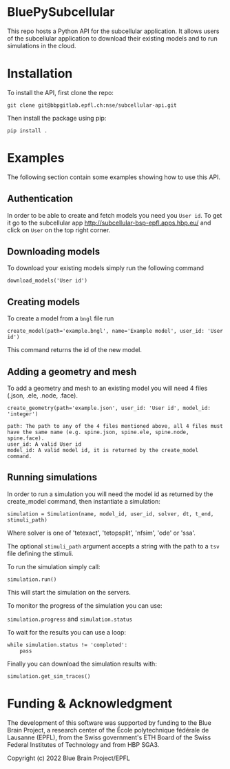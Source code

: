 # BluePySubcellular

This repo hosts a Python API for the subcellular application.
It allows users of the subcellular application to download their existing models and to run simulations in the cloud.

# Installation

To install the API, first clone the repo:

`git clone git@bbpgitlab.epfl.ch:nse/subcellular-api.git`

Then install the package using pip:

`pip install .`


# Examples

The following section contain some examples showing how to use this API.

## Authentication

In order to be able to create and fetch models you need you `User id`. To get it go to the subcellular app http://subcellular-bsp-epfl.apps.hbp.eu/ and click on `User` on the top right corner.


## Downloading models

To download your existing models simply run the following command

`download_models('User id')`


## Creating models

To create a model from a `bngl` file run

`create_model(path='example.bngl', name='Example model', user_id: 'User id')`

This command returns the id of the new model.

## Adding a geometry and mesh

To add a geometry and mesh to an existing model you will need 4 files (.json, .ele, .node, .face).

`create_geometry(path='example.json', user_id: 'User id', model_id: 'integer')`

    path: The path to any of the 4 files mentioned above, all 4 files must have the same name (e.g. spine.json, spine.ele, spine.node, spine.face).
    user_id: A valid User id 
    model_id: A valid model id, it is returned by the create_model command.


## Running simulations

In order to run a simulation you will need the model id as returned by the create_model command, then instantiate a simulation:

`simulation = Simulation(name, model_id, user_id, solver, dt, t_end, stimuli_path)`

Where solver is one of 'tetexact', 'tetopsplit', 'nfsim', 'ode' or 'ssa'.

The optional `stimuli_path` argument accepts a string with the path to a `tsv` file defining the stimuli.

To run the simulation simply call:

`simulation.run()`

This will start the simulation on the servers.

To monitor the progress of the simulation you can use:

`simulation.progress` and `simulation.status`

To wait for the results you can use a loop:

```
while simulation.status != 'completed':
    pass
```

Finally you can download the simulation results with:

`simulation.get_sim_traces()`

# Funding & Acknowledgment

The development of this software was supported by funding to the Blue Brain Project, a research center of the École polytechnique fédérale de Lausanne (EPFL), from the Swiss government's ETH Board of the Swiss Federal Institutes of Technology and from HBP SGA3.

Copyright (c) 2022 Blue Brain Project/EPFL
